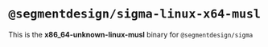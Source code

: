 # `@segmentdesign/sigma-linux-x64-musl`

This is the **x86_64-unknown-linux-musl** binary for `@segmentdesign/sigma`
